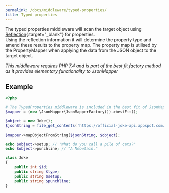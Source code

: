 ```yaml
---
permalink: /docs/middleware/typed-properties/  
title: Typed properties  
---
```


The typed properties middleware will scan the target object using [Reflection](https://www.php.net/manual/en/intro.reflection.php){:target="_blank"}
for properties.  
Using the reflection information it will determine the property type and amend these results to the property map.
The property map is utilised by the PropertyMapper when applying the data from the JSON object to the target object. 

_This middleware requires PHP 7.4 and is part of the best fit factory method as it provides elementary functionality to JsonMapper_ 

## Example
```php
<?php

# The TypedProperties middleware is included in the best fit of JsonMapper and requires PHP 7.4 or higher.
$mapper = (new \JsonMapper\JsonMapperFactory())->bestFit();

$object = new Joke();
$jsonString = file_get_contents('https://official-joke-api.appspot.com/jokes/random');

$mapper->mapObjectFromString($jsonString, $object);

echo $object->setup; // "What do you call a pile of cats?"
echo $object->punchline; // "A Meowtain."

class Joke
{
    public int $id;
    public string $type;
    public string $setup;
    public string $punchline;
}
```